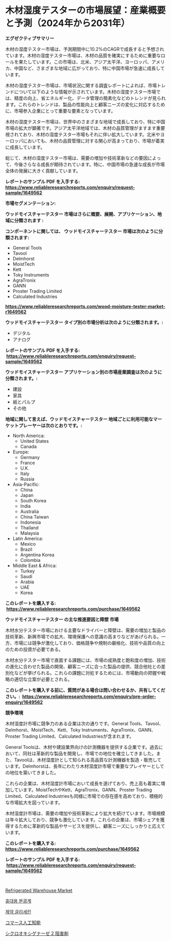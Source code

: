 <p><h1>木材湿度テスターの市場展望：産業概要と予測（2024年から2031年）</h1></p><p><strong>エグゼクティブサマリー</strong></p>
<p><p>木材の湿度テスター市場は、予測期間中に10.2%のCAGRで成長すると予想されています。木材の湿度テスター市場は、木材の品質を確実にするために重要なロールを果たしています。この市場は、北米、アジア太平洋、ヨーロッパ、アメリカ、中国など、さまざまな地域に広がっており、特に中国市場が急速に成長しています。</p><p>木材の湿度テスター市場は、市場状況に関する調査レポートによれば、市場トレンドについて以下のような情報が示されています。木材の湿度テスター市場では、精度の向上、省エネルギー化、データ管理の簡素化などのトレンドが見られます。これらのトレンドは、製品の性能向上と顧客ニーズの変化に対応するために、市場参入企業にとって重要な要素となっています。</p><p>木材の湿度テスター市場は、世界中のさまざまな地域で成長しており、特に中国市場の拡大が顕著です。アジア太平洋地域では、木材の品質管理がますます重要視されており、木材の湿度テスター市場もそれに伴い拡大しています。北米やヨーロッパにおいても、木材の品質管理に対する関心が高まっており、市場が着実に成長しています。</p><p>総じて、木材の湿度テスター市場は、需要の増加や技術革新などの要因によって、今後さらなる成長が期待されています。特に、中国市場の急速な成長が市場全体の発展に大きく貢献しています。</p></p>
<p><strong>レポートのサンプル PDF を入手する: <a href="https://www.reliableresearchreports.com/enquiry/request-sample/1649562">https://www.reliableresearchreports.com/enquiry/request-sample/1649562</a></strong></p>
<p><strong>市場セグメンテーション:</strong></p>
<p><strong> ウッドモイスチャーテスター 市場はさらに概要、展開、アプリケーション、地域に分類されます :</strong></p>
<p><strong>コンポーネントに関しては、 ウッドモイスチャーテスター 市場は次のように分類されます: &nbsp;</strong></p>
<p><ul><li>‎General Tools</li><li>‎Tavool</li><li>Delmhorst</li><li>MoistTech</li><li>Kett</li><li>Toky Instruments</li><li>AgraTronix</li><li>GANN</li><li>‎Proster Trading Limited</li><li>Calculated Industries</li></ul></p>
<p><strong><a href="https://www.reliableresearchreports.com/wood-moisture-tester-market-r1649562">https://www.reliableresearchreports.com/wood-moisture-tester-market-r1649562</a></strong></p>
<p><strong> ウッドモイスチャーテスター タイプ別の市場分析は次のように分類されます。:</strong></p>
<p><ul><li>デジタル</li><li>アナログ</li></ul></p>
<p><strong>レポートのサンプル PDF を入手する: &nbsp;<a href="https://www.reliableresearchreports.com/enquiry/request-sample/1649562">https://www.reliableresearchreports.com/enquiry/request-sample/1649562</a></strong></p>
<p><strong> ウッドモイスチャーテスター アプリケーション別の市場産業調査は次のように分類されます。:</strong></p>
<p><ul><li>建設</li><li>家具</li><li>紙とパルプ</li><li>その他</li></ul></p>
<p><strong>地域に関して言えば、ウッドモイスチャーテスター 地域ごとに利用可能なマーケットプレーヤーは次のとおりです。:</strong></p>
<p><ul>
    <li>
        North America:
        <ul>
            <li>United States</li>
            <li>Canada</li>
        </ul>
    </li>
    <li>
        Europe:
        <ul>
            <li>Germany</li>
            <li>France</li>
            <li>U.K.</li>
            <li>Italy</li>
            <li>Russia</li>
        </ul>
    </li>
    <li>
        Asia-Pacific:
        <ul>
            <li>China</li>
            <li>Japan</li>
            <li>South Korea</li>
            <li>India</li>
            <li>Australia</li>
            <li>China Taiwan</li>
            <li>Indonesia</li>
            <li>Thailand</li>
            <li>Malaysia</li>
        </ul>
    </li>
    <li>
        Latin America:
        <ul>
            <li>Mexico</li>
            <li>Brazil</li>
            <li>Argentina Korea</li>
            <li>Colombia</li>
        </ul>
    </li>
    <li>
        Middle East & Africa:
        <ul>
            <li>Turkey</li>
            <li>Saudi</li>
            <li>Arabia</li>
            <li>UAE</li>
            <li>Korea</li>
        </ul>
    </li>
    </ul></p>
<p><strong>このレポートを購入する: &nbsp;<a href="https://www.reliableresearchreports.com/purchase/1649562">https://www.reliableresearchreports.com/purchase/1649562</a></strong></p>
<p><strong>ウッドモイスチャーテスター の主な推進要因と障壁 市場</strong></p>
<p><p>木材水分テスター市場における主要なドライバーと障壁は、需要の増加と製品の技術革新、新興市場での拡大、環境保護への意識の高まりなどがあげられる。一方、市場には競争が激化しており、価格競争や規制の厳格化、技術や品質の向上のための投資が必要である。</p><p>木材水分テスター市場で直面する課題には、市場の成熟度と飽和度の増加、技術の進化に合わせた製品の開発、顧客ニーズに合った製品の提供、競合他社との差別化などが挙げられる。これらの課題に対処するためには、市場動向の把握や戦略の適切な立案が必要とされる。</p></p>
<p><strong>このレポートを購入する前に、質問がある場合は問い合わせるか、共有してください。:&nbsp; <a href="https://www.reliableresearchreports.com/enquiry/pre-order-enquiry/1649562">https://www.reliableresearchreports.com/enquiry/pre-order-enquiry/1649562</a></strong></p>
<p><strong>競争環境</strong></p>
<p><p>木材湿度計市場に競争力のある企業は次の通りです。General Tools、Tavool、Delmhorst、MoistTech、Kett、Toky Instruments、AgraTronix、GANN、Proster Trading Limited、Calculated Industriesが含まれます。</p><p>General Toolsは、木材や建設業界向けの計測機器を提供する企業です。過去において、同社は革新的な製品を開発し、市場での地位を確立してきました。また、Tavoolは、木材湿度計として知られる高品質な計測機器を製造・販売しています。Delmhorstは、長年にわたり木材湿度計市場で重要なプレイヤーとしての地位を築いてきました。</p><p>これらの企業は、木材湿度計市場において成長を遂げており、売上高も着実に増加しています。MoistTechやKett、AgraTronix、GANN、Proster Trading Limited、Calculated Industriesも同様に市場での存在感を高めており、積極的な市場拡大を図っています。</p><p>木材湿度計市場は、需要の増加や技術革新により拡大を続けています。市場規模は年々拡大しており、競争も激化しています。これらの企業は、市場シェアを獲得するために革新的な製品やサービスを提供し、顧客ニーズにしっかりと応えています。</p></p>
<p><strong>このレポートを購入する: &nbsp; <a href="https://www.reliableresearchreports.com/purchase/1649562">https://www.reliableresearchreports.com/purchase/1649562</a></strong></p>
<p><strong>レポートのサンプル PDF を入手する: &nbsp;<a href="https://www.reliableresearchreports.com/enquiry/request-sample/1649562">https://www.reliableresearchreports.com/enquiry/request-sample/1649562</a></strong><strong></strong></p>
<p>&nbsp;</p>
<p><p><a href="https://github.com/Sinjinluong3e0awx2m195k76/Market-Research-Report-List-2/blob/main/refrigerated-warehouse-market.md">Refrigerated Warehouse Market</a></p><p><a href="https://medium.com/@gustavorn8776/%ED%9C%B4%EB%8C%80%EC%9A%A9-%EB%B6%84%EA%B4%91%EA%B3%84-%EC%8B%9C%EC%9E%A5-%EC%8B%9C%EC%9E%A5-%EC%A0%90%EC%9C%A0%EC%9C%A8-%EC%8B%9C%EC%9E%A5-%EB%8F%99%ED%96%A5-%EB%B0%8F-%EB%AF%B8%EB%9E%98-%EC%84%B1%EC%9E%A5-%ED%83%90%EC%83%89-a9a0bdc60840">휴대용 분광계</a></p><p><a href="https://medium.com/@sophieinleeds/%EC%A0%9C%EC%95%BD-%EA%B8%80%EB%A6%AC%EC%84%B8%EB%A6%B0-%EC%8B%9C%EC%9E%A5-%EC%A0%90%EC%9C%A0%EC%9C%A8-%EB%B3%80%ED%99%94-%EB%B0%8F-%EC%8B%9C%EC%9E%A5-%EC%84%B1%EC%9E%A5-%EC%B6%94%EC%9D%B4-2024-2031-b55689f44d19">제약 글리세린</a></p><p><a href="https://medium.com/@victor.sharp87978/%E5%95%86%E6%A5%AD%E7%94%A8%E4%BA%BA%E5%B7%A5%E7%9F%A5%E8%83%BD%E5%B8%82%E5%A0%B4%E5%88%86%E6%9E%90-%E3%81%9D%E3%81%AEcagr-%E5%B8%82%E5%A0%B4%E3%82%BB%E3%82%B0%E3%83%A1%E3%83%B3%E3%83%86%E3%83%BC%E3%82%B7%E3%83%A7%E3%83%B3-%E3%81%8A%E3%82%88%E3%81%B3%E3%82%B0%E3%83%AD%E3%83%BC%E3%83%90%E3%83%AB%E7%94%A3%E6%A5%AD%E6%A6%82%E8%A6%81-ee9b3d30e768">コマース人工知能</a></p><p><a href="https://medium.com/@frankfurter35566/%E3%82%B7%E3%82%AF%E3%83%AD%E3%82%AA%E3%82%AD%E3%82%B7%E3%82%B2%E3%83%8A%E3%83%BC%E3%82%BC2%E9%98%BB%E5%AE%B3%E5%89%A4%E5%B8%82%E5%A0%B4-%E5%B8%82%E5%A0%B4cagr-%E5%B8%82%E5%A0%B4%E5%8B%95%E5%90%91-%E3%81%8A%E3%82%88%E3%81%B3%E6%88%90%E9%95%B7%E6%88%A6%E7%95%A5%E3%81%AB%E9%96%A2%E3%81%99%E3%82%8B%E6%B4%9E%E5%AF%9F-5328c568b55e">シクロオキシゲナーゼ 2 阻害剤</a></p></p>